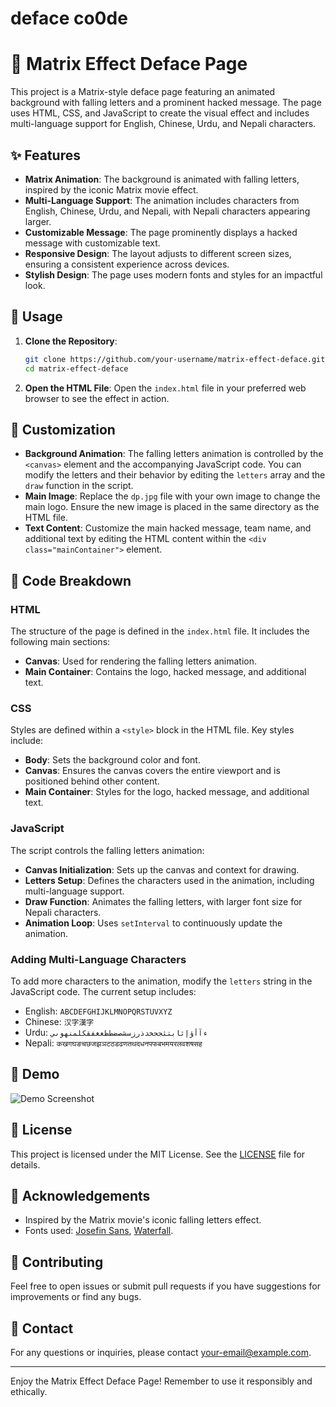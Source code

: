 # deface co0de 


# 🚀 Matrix Effect Deface Page

This project is a Matrix-style deface page featuring an animated background with falling letters and a prominent hacked message. The page uses HTML, CSS, and JavaScript to create the visual effect and includes multi-language support for English, Chinese, Urdu, and Nepali characters.

## ✨ Features

- **Matrix Animation**: The background is animated with falling letters, inspired by the iconic Matrix movie effect.
- **Multi-Language Support**: The animation includes characters from English, Chinese, Urdu, and Nepali, with Nepali characters appearing larger.
- **Customizable Message**: The page prominently displays a hacked message with customizable text.
- **Responsive Design**: The layout adjusts to different screen sizes, ensuring a consistent experience across devices.
- **Stylish Design**: The page uses modern fonts and styles for an impactful look.

## 📄 Usage

1. **Clone the Repository**:
    ```bash
    git clone https://github.com/your-username/matrix-effect-deface.git
    cd matrix-effect-deface
    ```

2. **Open the HTML File**:
    Open the `index.html` file in your preferred web browser to see the effect in action.

## 🔧 Customization

- **Background Animation**: The falling letters animation is controlled by the `<canvas>` element and the accompanying JavaScript code. You can modify the letters and their behavior by editing the `letters` array and the `draw` function in the script.
- **Main Image**: Replace the `dp.jpg` file with your own image to change the main logo. Ensure the new image is placed in the same directory as the HTML file.
- **Text Content**: Customize the main hacked message, team name, and additional text by editing the HTML content within the `<div class="mainContainer">` element.

## 📝 Code Breakdown

### HTML

The structure of the page is defined in the `index.html` file. It includes the following main sections:
- **Canvas**: Used for rendering the falling letters animation.
- **Main Container**: Contains the logo, hacked message, and additional text.

### CSS

Styles are defined within a `<style>` block in the HTML file. Key styles include:
- **Body**: Sets the background color and font.
- **Canvas**: Ensures the canvas covers the entire viewport and is positioned behind other content.
- **Main Container**: Styles for the logo, hacked message, and additional text.

### JavaScript

The script controls the falling letters animation:
- **Canvas Initialization**: Sets up the canvas and context for drawing.
- **Letters Setup**: Defines the characters used in the animation, including multi-language support.
- **Draw Function**: Animates the falling letters, with larger font size for Nepali characters.
- **Animation Loop**: Uses `setInterval` to continuously update the animation.

### Adding Multi-Language Characters

To add more characters to the animation, modify the `letters` string in the JavaScript code. The current setup includes:
- English: `ABCDEFGHIJKLMNOPQRSTUVXYZ`
- Chinese: `汉字漢字`
- Urdu: `ءآأؤإئابتثجحخدذرزسشصضطظعغفقكلمنهوىي`
- Nepali: `कखगघङचछजझञटठडढणतथदधनपफबभमयरलवशषसह`

## 🎨 Demo

![Demo Screenshot](sample.jpg)

## 📜 License

This project is licensed under the MIT License. See the [LICENSE](LICENSE) file for details.

## 🙏 Acknowledgements

- Inspired by the Matrix movie's iconic falling letters effect.
- Fonts used: [Josefin Sans](https://fonts.google.com/specimen/Josefin+Sans), [Waterfall](https://fonts.google.com/specimen/Waterfall).

## 🤝 Contributing

Feel free to open issues or submit pull requests if you have suggestions for improvements or find any bugs.

## 📧 Contact

For any questions or inquiries, please contact [your-email@example.com](mailto:your-email@example.com).

---

Enjoy the Matrix Effect Deface Page! Remember to use it responsibly and ethically.
